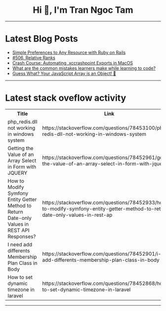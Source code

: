 <h1 align="center">Hi 👋, I'm Tran Ngoc Tam</h1>

---

# Latest Blog Posts 
<!-- BLOG-POST-LIST:START -->
- [Simple Preferences to Any Resource with Ruby on Rails](https://dev.to/railsdesigner/simple-preferences-to-any-resource-for-rails-3hnp)
- [#506. Relative Ranks](https://dev.to/karleb/506-relative-ranks-1h4c)
- [Crash Course: Automating .xccrashpoint Exports in MacOS](https://dev.to/vibrazy/crash-course-automating-xccrashpoint-exports-in-macos-1pfc)
- [What are the common mistakes learners make while learning to code?](https://dev.to/softwaredevelopmentinsights/what-are-the-common-mistakes-learners-make-while-learning-to-code-5b0d)
- [Guess What? Your JavaScript Array is an Object! 🤔](https://dev.to/itsjp/guess-what-your-javascript-array-is-an-object-5ha7)
<!-- BLOG-POST-LIST:END -->

---

# Latest stack oveflow activity
<table>
  <tr><th>Title</th><th>Link</th></tr>
  <!-- STACKOVERFLOW:START --><tr><td>php_redis.dll not working in windows system</td><td>https://stackoverflow.com/questions/78453100/php-redis-dll-not-working-in-windows-system</td></tr><tr><td>Getting the Value of an Array Select in Form with JQUERY</td><td>https://stackoverflow.com/questions/78452961/getting-the-value-of-an-array-select-in-form-with-jquery</td></tr><tr><td>How to Modify Symfony Entity Getter Method to Return Date-only Values in REST API Responses?</td><td>https://stackoverflow.com/questions/78452933/how-to-modify-symfony-entity-getter-method-to-return-date-only-values-in-rest-ap</td></tr><tr><td>I need add differents Membership Plan Class in Body</td><td>https://stackoverflow.com/questions/78452901/i-need-add-differents-membership-plan-class-in-body</td></tr><tr><td>How to set dynamic timezone in laravel</td><td>https://stackoverflow.com/questions/78452868/how-to-set-dynamic-timezone-in-laravel</td></tr><!-- STACKOVERFLOW:END -->
</table>

---


